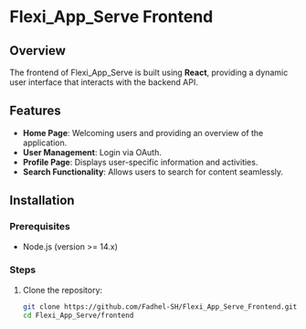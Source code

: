 # Flexi_App_Serve Frontend

## Overview
The frontend of Flexi_App_Serve is built using **React**, providing a dynamic user interface that interacts with the backend API.

## Features
- **Home Page**: Welcoming users and providing an overview of the application.
- **User Management**: Login via OAuth.
- **Profile Page**: Displays user-specific information and activities.
- **Search Functionality**: Allows users to search for content seamlessly.

## Installation

### Prerequisites
- Node.js (version >= 14.x)

### Steps
1. Clone the repository:
   ```bash
   git clone https://github.com/Fadhel-SH/Flexi_App_Serve_Frontend.git
   cd Flexi_App_Serve/frontend